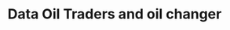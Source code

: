 ---
title: "Data Oil Traders and oil changer"
url: /hyderabad/data-oil-traders-and-oil-changer/
shop: car parts
---